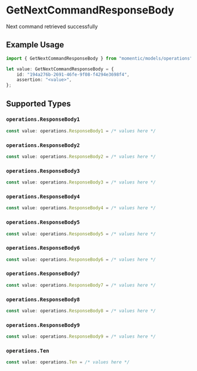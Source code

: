 # GetNextCommandResponseBody

Next command retrieved successfully

## Example Usage

```typescript
import { GetNextCommandResponseBody } from "momentic/models/operations";

let value: GetNextCommandResponseBody = {
    id: "194a276b-2691-46fe-9f08-f4294e3698f4",
    assertion: "<value>",
};
```

## Supported Types

### `operations.ResponseBody1`

```typescript
const value: operations.ResponseBody1 = /* values here */
```

### `operations.ResponseBody2`

```typescript
const value: operations.ResponseBody2 = /* values here */
```

### `operations.ResponseBody3`

```typescript
const value: operations.ResponseBody3 = /* values here */
```

### `operations.ResponseBody4`

```typescript
const value: operations.ResponseBody4 = /* values here */
```

### `operations.ResponseBody5`

```typescript
const value: operations.ResponseBody5 = /* values here */
```

### `operations.ResponseBody6`

```typescript
const value: operations.ResponseBody6 = /* values here */
```

### `operations.ResponseBody7`

```typescript
const value: operations.ResponseBody7 = /* values here */
```

### `operations.ResponseBody8`

```typescript
const value: operations.ResponseBody8 = /* values here */
```

### `operations.ResponseBody9`

```typescript
const value: operations.ResponseBody9 = /* values here */
```

### `operations.Ten`

```typescript
const value: operations.Ten = /* values here */
```

